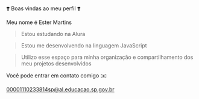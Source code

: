 ❣️ Boas vindas ao meu perfil ❣️

Meu nome é Ester Martins

>Estou estudando na Alura

>Estou me desenvolvendo na linguagem JavaScript

>Utilizo esse espaço para minha organização e compartilhamento dos meu projetos desenvolvidos

Você pode entrar em contato comigo ✉️

00001110233814sp@al.educacao.sp.gov.br
